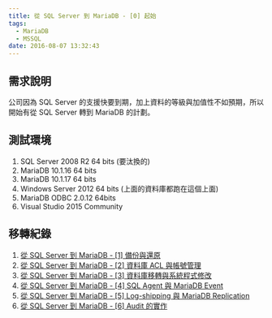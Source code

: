 ```yaml
---
title: 從 SQL Server 到 MariaDB - [0] 起始
tags:
  - MariaDB
  - MSSQL
date: 2016-08-07 13:32:43
---
```


## 需求說明
公司因為 SQL Server 的支援快要到期，加上資料的等級與加值性不如預期，所以開始有從 SQL Server 轉到 MariaDB 的計劃。

## 測試環境
1. SQL Server 2008 R2 64 bits (要汰換的)
2. MariaDB 10.1.16 64 bits
3. MariaDB 10.1.17 64 bits
3. Windows Server 2012 64 bits (上面的資料庫都跑在這個上面)
4. MariaDB ODBC 2.0.12 64bits
5. Visual Studio 2015 Community

## 移轉紀錄

1. [從 SQL Server 到 MariaDB - [1] 備份與還原](https://sujunmin.github.io/blog/2016/08/08/%E5%BE%9E%20SQL%20Server%20%E5%88%B0%20MariaDB%20-%20[1]%20%E5%82%99%E4%BB%BD%E8%88%87%E9%82%84%E5%8E%9F/)
2. [從 SQL Server 到 MariaDB - [2] 資料庫 ACL 與帳號管理](https://sujunmin.github.io/blog/2016/08/10/%E5%BE%9E%20SQL%20Server%20%E5%88%B0%20MariaDB%20-%20[2]%20%E8%B3%87%E6%96%99%E5%BA%AB%20ACL%20%E8%88%87%E5%B8%B3%E8%99%9F%E7%AE%A1%E7%90%86/)
3. [從 SQL Server 到 MariaDB - [3] 資料庫移轉與系統程式修改](https://sujunmin.github.io/blog/2016/09/06/SQL%20Server%20%E5%88%B0%20MariaDB%20-%20[3]%20%E8%B3%87%E6%96%99%E5%BA%AB%E7%A7%BB%E8%BD%89%E8%88%87%E7%B3%BB%E7%B5%B1%E7%A8%8B%E5%BC%8F%E4%BF%AE%E6%94%B9/)
4. [從 SQL Server 到 MariaDB - [4] SQL Agent 與 MariaDB Event](https://sujunmin.github.io/blog/2016/09/10/%E5%BE%9E%20SQL%20Server%20%E5%88%B0%20MariaDB%20-%20[4]%20SQL%20Agent%20%E8%88%87%20MariaDB%20Event/)
5. [從 SQL Server 到 MariaDB - [5] Log-shipping 與 MariaDB Replication](https://sujunmin.github.io/blog/2016/09/19/%E5%BE%9E%20SQL%20Server%20%E5%88%B0%20MariaDB%20-%20[5]%20Log-shipping%20%E8%88%87%20MariaDB%20Replication/)
6. [從 SQL Server 到 MariaDB - [6] Audit 的實作](https://sujunmin.github.io/blog/2016/10/03/%E5%BE%9E%20SQL%20Server%20%E5%88%B0%20MariaDB%20-%20[6]%20Audit%20%E7%9A%84%E5%AF%A6%E4%BD%9C/)
